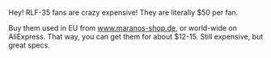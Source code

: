 Hey! RLF-35 fans are crazy expensive! They are literally $50 per fan. 

Buy them used in EU from www.maranos-shop.de, or world-wide on AliExpress. 
That way, you can get them for about $12-15. Still expensive, but great specs. 
